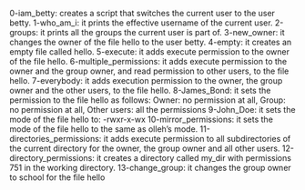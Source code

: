 0-iam_betty: creates a script that switches the current user to the user betty.
1-who_am_i: it prints the effective username of the current user.
2-groups: it prints all the groups the current user is part of.
3-new_owner: it changes the owner of the file hello to the user betty.
4-empty: it creates an empty file called hello.
5-execute: it adds execute permission to the owner of the file hello.
6-multiple_permissions: it adds execute permission to the owner and the group owner, and read permission to other users, to the file hello.
7-everybody: it adds execution permission to the owner, the group owner and the other users, to the file hello.
8-James_Bond: it sets the permission to the file hello as follows: Owner: no permission at all, Group: no permission at all, Other users: all the permissions
9-John_Doe: it sets the mode of the file hello to: -rwxr-x-wx
10-mirror_permissions: it sets the mode of the file hello to the same as olleh’s mode.
11-directories_permissions: it adds execute permission to all subdirectories of the current directory for the owner, the group owner and all other users.
12-directory_permissions: it creates a directory called my_dir with permissions 751 in the working directory.
13-change_group: it changes the group owner to school for the file hello
